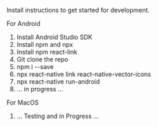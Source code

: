 Install instructions to get started for development.

For Android

1. Install Android Studio SDK
2. Install npm and npx
3. Install npm react-link
4. Git clone the repo
5. npm i --save
6. npx react-native link react-native-vector-icons
7. npx react-native run-android
8. ... in progress ...

For MacOS

1. ... Testing and in Progress ...
